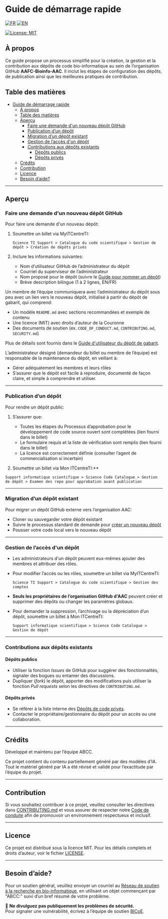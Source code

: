 # Guide de démarrage rapide

[![FR](https://img.shields.io/badge/lang-FR-yellow.svg)](README_FR.md)
[![EN](https://img.shields.io/badge/lang-EN-blue.svg)](https://github.com/AAFC-Bioinfo-AAC/quick-start-guide)

[![License: MIT](https://img.shields.io/badge/License-MIT-yellow.svg)](https://opensource.org/licenses/MIT)

## À propos

Ce guide propose un processus simplifié pour la création, la gestion et la contribution aux dépôts de code bio-informatique au sein de l’organisation GitHub **AAFC-Bioinfo-AAC**. Il inclut les étapes de configuration des dépôts, de publication ainsi que les meilleures pratiques de contribution.

## Table des matières

- [Guide de démarrage rapide](#guide-de-démarrage-rapide)
  - [À propos](#à-propos)
  - [Table des matières](#table-des-matières)
  - [Aperçu](#aperçu)
    - [Faire une demande d'un nouveau dépôt GitHub](#faire-une-demande-dun-nouveau-dépôt-github)
    - [Publication d’un dépôt](#publication-dun-dépôt)
    - [Migration d’un dépôt existant](#migration-dun-dépôt-existant)
    - [Gestion de l’accès d'un dépôt](#gestion-de-laccès-dun-dépôt)
    - [Contributions aux dépôts existants](#contributions-aux-dépôts-existants)
      - [Dépôts publics](#dépôts-publics)
      - [Dépôts privés](#dépôts-privés)
  - [Crédits](#crédits)
  - [Contribution](#contribution)
  - [Licence](#licence)
  - [Besoin d’aide?](#besoin-daide)

---

## Aperçu

### Faire une demande d'un nouveau dépôt GitHub

Pour faire une demande d'un nouveau dépôt:

1. Soumettre un billet via MyITCentreTI:

   ```text
   Science TI Support > Catalogue du code scientifique > Gestion de dépôt > Création de dépôts privés
   ```

2. Inclure les informations suivantes:
   - Nom d’utilisateur GitHub de l’administrateur du dépôt
   - Courriel du superviseur de l’administrateur
   - Nom proposé pour le dépôt (suivre le [Guide pour nommer un dépôt](/docs/repo-naming-style-guide.md/))
   - Brève description bilingue (1 à 2 lignes, EN/FR)

Un membre de l’équipe communiquera avec l’administrateur du dépôt sous peu avec un lien vers le nouveau dépôt, initialisé à partir du dépôt de gabarit, qui comprend:

- Un modèle `README.md` avec sections recommandées et exemple de contenu
- Une licence (MIT) avec droits d’auteur de la Couronne
- Des documents de soutien (ex. `CODE_OF_CONDUCT.md`, `CONTRIBUTING.md`, `SECURITY.md`)

Plus de détails sont fournis dans le [Guide d'utilisateur du dépôt de gabarit](docs/template-repo-user-guide.md).

L’administrateur désigné (demandeur du billet ou membre de l’équipe) est responsable de la maintenance du dépôt, en veillant à:

- Gérer adéquatement les membres et leurs rôles
- S’assurer que le dépôt est facile à reproduire, documenté de façon claire, et simple à comprendre et utiliser.

---

### Publication d’un dépôt

Pour rendre un dépôt public:

1. S’assurer que:
    - Toutes les étapes du Processus d’approbation pour le développement de code source ouvert sont complétées (lien fourni dans le billet)
    - Le formulaire requis et la liste de vérification sont remplis (lien fourni dans le billet)
    - La licence est correctement définie (consulter l’agent de commercialisation si incertain)

2. Soumettre un billet via Mon ITCentreTI:**  

  ```text
  Support informatique scientifique > Science Code Catalogue > Gestion de dépôt > Examen des repo pour approbation avant publication
  ```

---

### Migration d’un dépôt existant

Pour migrer un dépôt GitHub externe vers l’organisation AAC:

- Cloner ou sauvegarder votre dépôt existant
- Suivre le processus standard de demande pour [créer un nouveau dépôt](#faire-une-demande-dun-nouveau-dépôt-github)
- Pousser votre code local vers le nouveau dépôt

---

### Gestion de l’accès d'un dépôt

- Les administrateurs d'un dépôt peuvent eux-mêmes ajouter des membres et attribuer des rôles.
- Pour modifier l’accès ou les rôles, soumettre un billet via MyITCentreTI:  

  ```text
  Science TI Support > Catalogue du code scientifique > Gestion des comptes
  ```

- **Seuls les propriétaires de l’organisation GitHub d'AAC** peuvent créer et supprimer des dépôts ou changer les paramètres globaux.

- Pour demander la suppression, l’archivage ou la dépréciation d’un dépôt, soumettre un billet à Mon ITCentreTI:  
  
  ```text
  Support informatique scientifique > Science Code Catalogue > Gestion de dépôt
  ```

---

### Contributions aux dépôts existants

#### Dépôts publics

- Utiliser la fonction *Issues* de GitHub pour suggérer des fonctionnalités, signaler des bogues ou entamer des discussions.
- Dupliquer (*fork*) le dépôt, apporter des modifications puis utiliser la fonction *Pull requests* selon les directives de `CONTRIBUTING.md`.

#### Dépôts privés

- Se référer à la liste interne des [Dépôts de code privés](https://001gc.sharepoint.com/:u:/r/sites/42732/SitePages/abcc-private-repos.aspx?csf=1&web=1&e=jXxrXb).
- Contacter le propriétaire/gestionnaire du dépôt pour un accès ou une collaboration.

---

## Crédits

Développé et maintenu par l’équipe ABCC.

Ce projet contient du contenu partiellement généré par des modèles d’IA. Tout le matériel généré par IA a été révisé et validé pour l’exactitude par l’équipe du projet.

---

## Contribution

Si vous souhaitez contribuer à ce projet, veuillez consulter les directives dans [CONTRIBUTING.md](CONTRIBUTING.md) et vous assurer de respecter notre [Code de conduite](CODE_OF_CONDUCT.md) afin de promouvoir un environnement respectueux et inclusif.

---

## Licence

Ce projet est distribué sous la licence MIT. Pour les détails complets et droits d’auteur, voir le fichier [LICENSE](LICENSE).

---

## Besoin d’aide?

Pour un soutien général, veuillez envoyer un courriel au [Réseau de soutien à la recherche en bio-informatique](mailto:aafc.bioinfosupport.aac@agr.gc.ca), en utilisant un objet commençant par "ABCC:" suivi d’un bref résumé de votre problème.

🚫 **Ne divulguez pas publiquement les problèmes de sécurité.**  
Pour signaler une vulnérabilité, écrivez à l’équipe de soutien [BICoE](mailto:aafc.bice-ceib.aac@agr.gc.ca).
